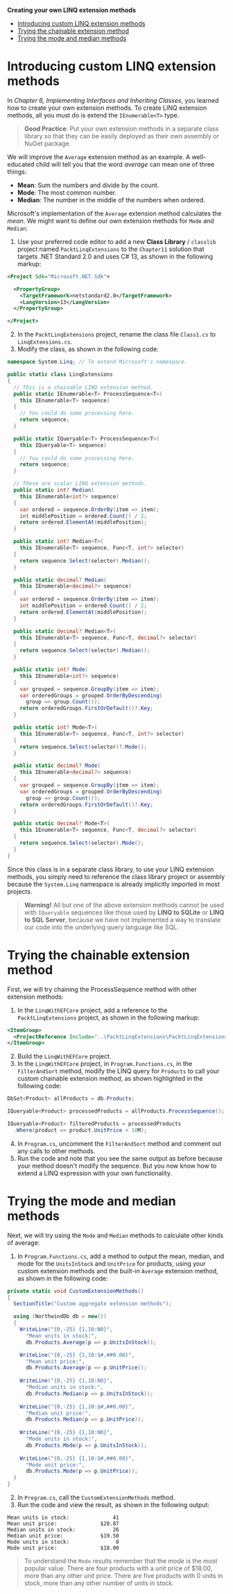 **Creating your own LINQ extension methods**

- [Introducing custom LINQ extension methods](#introducing-custom-linq-extension-methods)
- [Trying the chainable extension method](#trying-the-chainable-extension-method)
- [Trying the mode and median methods](#trying-the-mode-and-median-methods)

# Introducing custom LINQ extension methods

In *Chapter 6, Implementing Interfaces and Inheriting Classes*, you learned how to create your own extension methods. To create LINQ extension methods, all you must do is extend the `IEnumerable<T>` type.

> **Good Practice**: Put your own extension methods in a separate class library so that they can be easily deployed as their own assembly or NuGet package.

We will improve the `Average` extension method as an example. A well-educated child will tell you that the word *average* can mean one of three things:
- **Mean**: Sum the numbers and divide by the count.
- **Mode**: The most common number.
- **Median**: The number in the middle of the numbers when ordered.

Microsoft's implementation of the `Average` extension method calculates the *mean*. We might want to define our own extension methods for `Mode` and `Median`:

1.	Use your preferred code editor to add a new **Class Library** / `classlib` project named `PacktLinqExtensions` to the `Chapter11` solution that targets .NET Standard 2.0 and uses C# 13, as shown in the following markup:
```xml
<Project Sdk="Microsoft.NET.Sdk">

  <PropertyGroup>
    <TargetFramework>netstandard2.0</TargetFramework>
    <LangVersion>13</LangVersion>
  </PropertyGroup>

</Project>
```
2.	In the `PacktLinqExtensions` project, rename the class file `Class1.cs` to `LinqExtensions.cs`.
3.	Modify the class, as shown in the following code:
```cs
namespace System.Linq; // To extend Microsoft's namespace.

public static class LinqExtensions
{
  // This is a chainable LINQ extension method.
  public static IEnumerable<T> ProcessSequence<T>(
    this IEnumerable<T> sequence)
  {
    // You could do some processing here.
    return sequence;
  }

  public static IQueryable<T> ProcessSequence<T>(
    this IQueryable<T> sequence)
  {
    // You could do some processing here.
    return sequence;
  }

  // These are scalar LINQ extension methods.
  public static int? Median(
    this IEnumerable<int?> sequence)
  {
    var ordered = sequence.OrderBy(item => item);
    int middlePosition = ordered.Count() / 2;
    return ordered.ElementAt(middlePosition);
  }

  public static int? Median<T>(
    this IEnumerable<T> sequence, Func<T, int?> selector)
  {
    return sequence.Select(selector).Median();
  }

  public static decimal? Median(
    this IEnumerable<decimal?> sequence)
  {
    var ordered = sequence.OrderBy(item => item);
    int middlePosition = ordered.Count() / 2;
    return ordered.ElementAt(middlePosition);
  }

  public static decimal? Median<T>(
    this IEnumerable<T> sequence, Func<T, decimal?> selector)
  {
    return sequence.Select(selector).Median();
  }

  public static int? Mode(
    this IEnumerable<int?> sequence)
  {
    var grouped = sequence.GroupBy(item => item);
    var orderedGroups = grouped.OrderByDescending(
      group => group.Count());
    return orderedGroups.FirstOrDefault()?.Key;
  }

  public static int? Mode<T>(
    this IEnumerable<T> sequence, Func<T, int?> selector)
  {
    return sequence.Select(selector)?.Mode();
  }

  public static decimal? Mode(
    this IEnumerable<decimal?> sequence)
  {
    var grouped = sequence.GroupBy(item => item);
    var orderedGroups = grouped.OrderByDescending(
      group => group.Count());
    return orderedGroups.FirstOrDefault()?.Key;
  }

  public static decimal? Mode<T>(
    this IEnumerable<T> sequence, Func<T, decimal?> selector)
  {
    return sequence.Select(selector).Mode();
  }
}
```

Since this class is in a separate class library, to use your LINQ extension methods, you simply need to reference the class library project or assembly because the `System.Linq` namespace is already implicitly imported in most projects.

> **Warning!** All but one of the above extension methods cannot be used with `IQueryable` sequences like those used by **LINQ to SQLite** or **LINQ to SQL Server**, because we have not implemented a way to translate our code into the underlying query language like SQL.

# Trying the chainable extension method

First, we will try chaining the ProcessSequence method with other extension methods:

1.	In the `LinqWithEFCore` project, add a reference to the `PacktLinqExtensions` project, as shown in the following markup:
```xml
<ItemGroup>
  <ProjectReference Include="..\PacktLinqExtensions\PacktLinqExtensions.csproj" />
</ItemGroup>
```

2.  Build the `LinqWithEFCore` project.
3.	In the `LinqWithEFCore` project, in `Program.Functions.cs`, in the `FilterAndSort` method, modify the LINQ query for `Products` to call your custom chainable extension method, as shown highlighted in the following code:
```cs
DbSet<Product> allProducts = db.Products;

IQueryable<Product> processedProducts = allProducts.ProcessSequence();

IQueryable<Product> filteredProducts = processedProducts
  .Where(product => product.UnitPrice < 10M);
```

4.	In `Program.cs`, uncomment the `FilterAndSort` method and comment out any calls to other methods.
5.	Run the code and note that you see the same output as before because your method doesn't modify the sequence. But you now know how to extend a LINQ expression with your own functionality.

# Trying the mode and median methods

Next, we will try using the `Mode` and `Median` methods to calculate other kinds of average:

1.	In `Program.Functions.cs`, add a method to output the mean, median, and mode for the `UnitsInStock` and `UnitPrice` for products, using your custom extension methods and the built-in `Average` extension method, as shown in the following code:
```cs
private static void CustomExtensionMethods()
{
  SectionTitle("Custom aggregate extension methods");

  using (NorthwindDb db = new())
  {
    WriteLine("{0,-25} {1,10:N0}",
      "Mean units in stock:",
      db.Products.Average(p => p.UnitsInStock));

    WriteLine("{0,-25} {1,10:$#,##0.00}",
      "Mean unit price:",
      db.Products.Average(p => p.UnitPrice));
      
    WriteLine("{0,-25} {1,10:N0}", 
      "Median units in stock:",
      db.Products.Median(p => p.UnitsInStock));
      
    WriteLine("{0,-25} {1,10:$#,##0.00}", 
      "Median unit price:",
      db.Products.Median(p => p.UnitPrice));
      
    WriteLine("{0,-25} {1,10:N0}", 
      "Mode units in stock:",
      db.Products.Mode(p => p.UnitsInStock));
      
    WriteLine("{0,-25} {1,10:$#,##0.00}", 
      "Mode unit price:",
      db.Products.Mode(p => p.UnitPrice));
  }
}
```

2.	In `Program.cs`, call the `CustomExtensionMethods` method.
3.	Run the code and view the result, as shown in the following output:
```
Mean units in stock:              41
Mean unit price:              $28.87
Median units in stock:            26
Median unit price:            $19.50
Mode units in stock:               0
Mode unit price:              $18.00
```

> To understand the `Mode` results remember that the *mode* is the most popular value. There are four products with a unit price of $18.00, more than any other unit price. There are five products with 0 units in stock, more than any other number of units in stock.
